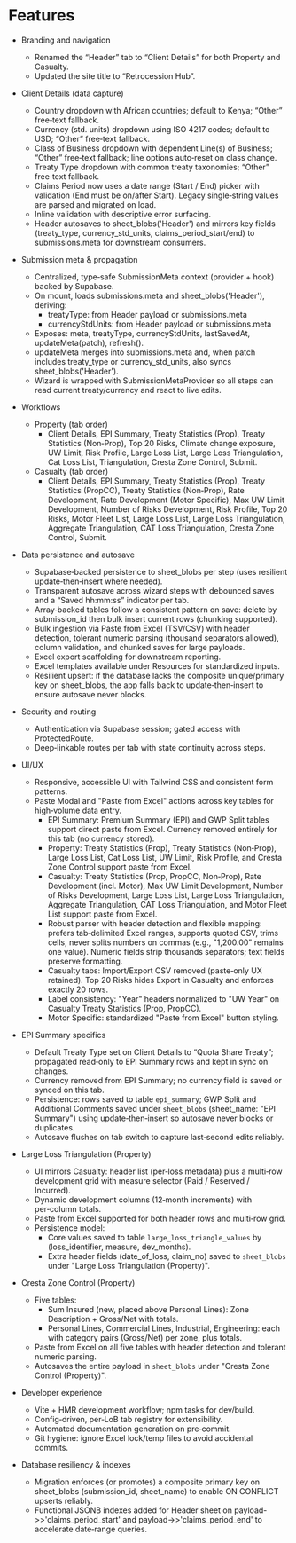 # Features

- Branding and navigation
	- Renamed the “Header” tab to “Client Details” for both Property and Casualty.
	- Updated the site title to “Retrocession Hub”.

- Client Details (data capture)
	- Country dropdown with African countries; default to Kenya; “Other” free‑text fallback.
	- Currency (std. units) dropdown using ISO 4217 codes; default to USD; “Other” free‑text fallback.
	- Class of Business dropdown with dependent Line(s) of Business; “Other” free‑text fallback; line options auto‑reset on class change.
	- Treaty Type dropdown with common treaty taxonomies; “Other” free‑text fallback.
	- Claims Period now uses a date range (Start / End) picker with validation (End must be on/after Start). Legacy single‑string values are parsed and migrated on load.
	- Inline validation with descriptive error surfacing.
	- Header autosaves to sheet_blobs('Header') and mirrors key fields (treaty_type, currency_std_units, claims_period_start/end) to submissions.meta for downstream consumers.

- Submission meta & propagation
	- Centralized, type‑safe SubmissionMeta context (provider + hook) backed by Supabase.
	- On mount, loads submissions.meta and sheet_blobs('Header'), deriving:
		- treatyType: from Header payload or submissions.meta
		- currencyStdUnits: from Header payload or submissions.meta
	- Exposes: meta, treatyType, currencyStdUnits, lastSavedAt, updateMeta(patch), refresh().
	- updateMeta merges into submissions.meta and, when patch includes treaty_type or currency_std_units, also syncs sheet_blobs('Header').
	- Wizard is wrapped with SubmissionMetaProvider so all steps can read current treaty/currency and react to live edits.

- Workflows
	- Property (tab order)
		- Client Details, EPI Summary, Treaty Statistics (Prop), Treaty Statistics (Non‑Prop), Top 20 Risks, Climate change exposure, UW Limit, Risk Profile, Large Loss List, Large Loss Triangulation, Cat Loss List, Triangulation, Cresta Zone Control, Submit.
	- Casualty (tab order)
		- Client Details, EPI Summary, Treaty Statistics (Prop), Treaty Statistics (PropCC), Treaty Statistics (Non‑Prop), Rate Development, Rate Development (Motor Specific), Max UW Limit Development, Number of Risks Development, Risk Profile, Top 20 Risks, Motor Fleet List, Large Loss List, Large Loss Triangulation, Aggregate Triangulation, CAT Loss Triangulation, Cresta Zone Control, Submit.

- Data persistence and autosave
	- Supabase‑backed persistence to sheet_blobs per step (uses resilient update‑then‑insert where needed).
	- Transparent autosave across wizard steps with debounced saves and a “Saved hh:mm:ss” indicator per tab.
	- Array‑backed tables follow a consistent pattern on save: delete by submission_id then bulk insert current rows (chunking supported).
	- Bulk ingestion via Paste from Excel (TSV/CSV) with header detection, tolerant numeric parsing (thousand separators allowed), column validation, and chunked saves for large payloads.
	- Excel export scaffolding for downstream reporting.
	- Excel templates available under Resources for standardized inputs.
	- Resilient upsert: if the database lacks the composite unique/primary key on sheet_blobs, the app falls back to update‑then‑insert to ensure autosave never blocks.

- Security and routing
	- Authentication via Supabase session; gated access with ProtectedRoute.
	- Deep‑linkable routes per tab with state continuity across steps.

- UI/UX
	- Responsive, accessible UI with Tailwind CSS and consistent form patterns.
	- Paste Modal and "Paste from Excel" actions across key tables for high‑volume data entry.
		- EPI Summary: Premium Summary (EPI) and GWP Split tables support direct paste from Excel. Currency removed entirely for this tab (no currency stored).
		- Property: Treaty Statistics (Prop), Treaty Statistics (Non‑Prop), Large Loss List, Cat Loss List, UW Limit, Risk Profile, and Cresta Zone Control support paste from Excel.
		- Casualty: Treaty Statistics (Prop, PropCC, Non‑Prop), Rate Development (incl. Motor), Max UW Limit Development, Number of Risks Development, Large Loss List, Large Loss Triangulation, Aggregate Triangulation, CAT Loss Triangulation, and Motor Fleet List support paste from Excel.
		- Robust parser with header detection and flexible mapping: prefers tab‑delimited Excel ranges, supports quoted CSV, trims cells, never splits numbers on commas (e.g., "1,200.00" remains one value). Numeric fields strip thousands separators; text fields preserve formatting.
		- Casualty tabs: Import/Export CSV removed (paste‑only UX retained). Top 20 Risks hides Export in Casualty and enforces exactly 20 rows.
		- Label consistency: "Year" headers normalized to "UW Year" on Casualty Treaty Statistics (Prop, PropCC).
		- Motor Specific: standardized "Paste from Excel" button styling.

- EPI Summary specifics
	- Default Treaty Type set on Client Details to “Quota Share Treaty”; propagated read‑only to EPI Summary rows and kept in sync on changes.
	- Currency removed from EPI Summary; no currency field is saved or synced on this tab.
	- Persistence: rows saved to table `epi_summary`; GWP Split and Additional Comments saved under `sheet_blobs` (sheet_name: "EPI Summary") using update‑then‑insert so autosave never blocks or duplicates.
	- Autosave flushes on tab switch to capture last‑second edits reliably.

- Large Loss Triangulation (Property)
	- UI mirrors Casualty: header list (per‑loss metadata) plus a multi‑row development grid with measure selector (Paid / Reserved / Incurred).
	- Dynamic development columns (12‑month increments) with per‑column totals.
	- Paste from Excel supported for both header rows and multi‑row grid.
	- Persistence model:
		- Core values saved to table `large_loss_triangle_values` by (loss_identifier, measure, dev_months).
		- Extra header fields (date_of_loss, claim_no) saved to `sheet_blobs` under "Large Loss Triangulation (Property)".

- Cresta Zone Control (Property)
	- Five tables:
		- Sum Insured (new, placed above Personal Lines): Zone Description + Gross/Net with totals.
		- Personal Lines, Commercial Lines, Industrial, Engineering: each with category pairs (Gross/Net) per zone, plus totals.
	- Paste from Excel on all five tables with header detection and tolerant numeric parsing.
	- Autosaves the entire payload in `sheet_blobs` under "Cresta Zone Control (Property)".

- Developer experience
	- Vite + HMR development workflow; npm tasks for dev/build.
	- Config‑driven, per‑LoB tab registry for extensibility.
	- Automated documentation generation on pre‑commit.
	- Git hygiene: ignore Excel lock/temp files to avoid accidental commits.

- Database resiliency & indexes
	- Migration enforces (or promotes) a composite primary key on sheet_blobs (submission_id, sheet_name) to enable ON CONFLICT upserts reliably.
	- Functional JSONB indexes added for Header sheet on payload->>'claims_period_start' and payload->>'claims_period_end' to accelerate date‑range queries.
